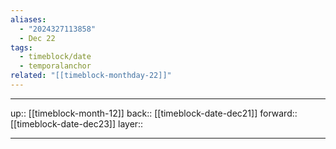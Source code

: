 ```yaml
---
aliases:
  - "2024327113858"
  - Dec 22
tags:
  - timeblock/date
  - temporalanchor
related: "[[timeblock-monthday-22]]"
---
```




***

up:: [[timeblock-month-12]]
back:: [[timeblock-date-dec21]]
forward:: [[timeblock-date-dec23]]
layer:: 

***

